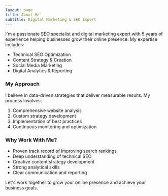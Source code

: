 ```yaml
---
layout: page
title: About Me
subtitle: Digital Marketing & SEO Expert
---
```


I'm a passionate SEO specialist and digital marketing expert with 5 years of experience helping businesses grow their online presence. My expertise includes:

- Technical SEO Optimization
- Content Strategy & Creation
- Social Media Marketing
- Digital Analytics & Reporting

### My Approach

I believe in data-driven strategies that deliver measurable results. My process involves:

1. Comprehensive website analysis
2. Custom strategy development
3. Implementation of best practices
4. Continuous monitoring and optimization

### Why Work With Me?

- Proven track record of improving search rankings
- Deep understanding of technical SEO
- Creative content strategy development
- Strong analytical skills
- Clear communication and reporting

Let's work together to grow your online presence and achieve your business goals.
